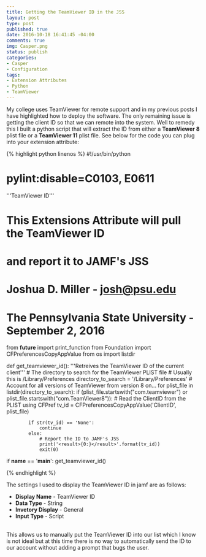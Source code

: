 ```yaml
---
title: Getting the TeamViewer ID in the JSS
layout: post
type: post
published: true
date: 2016-10-18 16:41:45 -04:00
comments: true
img: Casper.png
status: publish
categories:
- Casper
- Configuration
tags:
- Extension Attributes
- Python
- TeamViewer
---
```

My college uses TeamViewer for remote support and in my previous posts I have highlighted how to deploy the software. The only remaining issue is getting the client ID so that we can remote into the system. Well to remedy this I built a python script that will extract the ID from either a **TeamViewer 8** plist file or a **TeamViewer 11** plist file. See below for the code you can plug into your extension attribute:

{% highlight python linenos %}
#!/usr/bin/python
# pylint:disable=C0103, E0611
'''TeamViewer ID'''
# This Extensions Attribute will pull the TeamViewer ID
# and report it to JAMF's JSS
# Joshua D. Miller - josh@psu.edu
# The Pennsylvania State University - September 2, 2016

from __future__ import print_function
from Foundation import CFPreferencesCopyAppValue
from os import listdir


def get_teamviewer_id():
    '''Retreives the TeamViewer ID of the current client'''
    # The directory to search for the TeamViewer PLIST file
    # Usually this is /Library/Preferences
    directory_to_search = '/Library/Preferences'
    # Account for all versions of TeamViewer from version 8 on...
    for plist_file in listdir(directory_to_search):
        if (plist_file.startswith("com.teamviewer") or
                plist_file.startswith("com.TeamViewer8")):
            # Read the ClientID from the PLIST using CFPref
            tv_id = CFPreferencesCopyAppValue('ClientID', plist_file)

            if str(tv_id) == 'None':
                continue
            else:
                # Report the ID to JAMF's JSS
                print('<result>{0:}</result>'.format(tv_id))
                exit(0)


if __name__ == '__main__':
    get_teamviewer_id()

{% endhighlight %}

The settings I used to display the TeamViewer ID in jamf are as follows:

- **Display Name** - TeamViewer ID
- **Data Type** - String
- **Invetory Display** - General
- **Input Type** - Script<br/><br/>

This allows us to manually put the TeamViewer ID into our list which I know is not ideal but at this time there is no way to automatically send the ID to our account without adding a prompt that bugs the user.
